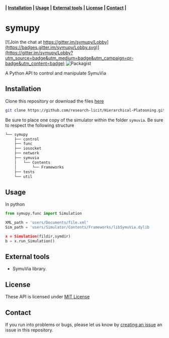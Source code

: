 **| [Installation](#installation) | [Usage](#usage) |  [External tools](#external-tools) | [License](#license) | [Contact](#contact) |**

 # symupy

[![Join the chat at https://gitter.im/symupy/Lobby](https://badges.gitter.im/symupy/Lobby.svg)](https://gitter.im/symupy/Lobby?utm_source=badge&utm_medium=badge&utm_campaign=pr-badge&utm_content=badge) ![Packagist](https://img.shields.io/packagist/l/doctrine/orm.svg)

A Python API to control and manipulate SymuVia

## Installation

Clone this repository or download the files [here](https://github.com/symuvia/symupy/archive/master.zip)

```sh 
git clone https://github.com/research-licit/Hierarchical-Platooning.git
```

Be sure to place one copy of the simulator within the folder `symuvia`. Be sure to respect the following structure

```sh
└── symupy
    ├── control
    ├── func
    ├── iosocket
    ├── network
    ├── symuvia
    │   └── Contents
    │       └── Frameworks
    ├── tests
    └── util
```


## Usage 

In python 

```python 
from symupy.func import Simulation 

XML_path = 'users/Documents/file.xml'
Sim_path = 'users/Simulator/Contents/Frameworks/libSymuVia.dylib

x = Simulation(fildir,symdir)
b = x.run_Simulation()
```
## External tools

- SymuVia library.

## License

These API is licensed under [MIT License](https://github.com/symuvia/symupy/blob/master/LICENSE)

## Contact 

If you run into problems or bugs, please let us know by [creating an issue](https://github.com/research-licit/Hierarchical-Platooning/issues/new) an issue in this repository.